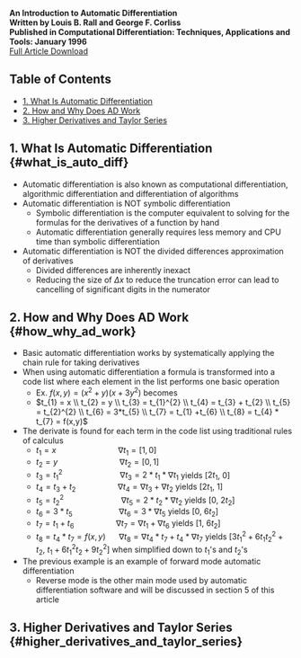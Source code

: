 __An Introduction to Automatic Differentiation__  
__Written by Louis B. Rall and George F. Corliss__  
__Published in Computational Differentiation: Techniques, Applications
and Tools: January 1996__  
<a href="http://www.eng.mu.edu/corlissg/Pubs/Papers/1996d.ps.gz"
target="_blank">Full Article Download</a>

## Table of Contents

- [1. What Is Automatic Differentiation](#what_is_auto_diff)
- [2. How and Why Does AD Work](#how_why_ad_work)
- [3. Higher Derivatives and Taylor Series](#higher_derivaties_and_taylor_series)

## 1. What Is Automatic Differentiation {#what_is_auto_diff}

- Automatic differentiation is also known as computational differentiation,
  algorithmic differentiation and differentiation of algorithms
- Automatic differentiation is NOT symbolic differentiation
    - Symbolic differentiation is the computer equivalent to solving for the
      formulas for the derivatives of a function by hand
    - Automatic differentiation generally requires less memory and CPU time
      than symbolic differentiation
- Automatic differentiation is NOT the divided differences approximation of
  derivatives
    - Divided differences are inherently inexact
    - Reducing the size of $\Delta x$ to reduce the truncation error can lead
      to cancelling of significant digits in the numerator

## 2. How and Why Does AD Work {#how_why_ad_work}

- Basic automatic differentiation works by systematically applying the chain
  rule for taking derivatives
- When using automatic differentiation a formula is transformed into a code
  list where each element in the list performs one basic operation
    - Ex. $f(x,y) = (x^{2} + y)(x+3y^{2})$ becomes
    - $t_{1} = x \\ t_{2} = y \\ t_{3} = t_{1}^{2} \\ t_{4} = t_{3} + t_{2} \\
      t_{5} = t_{2}^{2} \\ t_{6} = 3*t_{5} \\ t_{7} = t_{1} +t_{6} \\ t_{8} =
      t_{4} * t_{7} = f(x,y)$
- The derivate is found for each term in the code list using traditional rules of calculus
    - $t_{1} = x$ &nbsp;&nbsp;&nbsp;&nbsp;&nbsp;&nbsp;&nbsp;&nbsp;&nbsp;&nbsp;&nbsp;&nbsp;&nbsp;&nbsp;&nbsp;&nbsp;&nbsp;&nbsp;&nbsp;&nbsp;&nbsp;&nbsp;&nbsp;&nbsp;&nbsp;&nbsp; $\nabla t_{1} = [1, 0]$
    - $t_{2} = y$ &nbsp;&nbsp;&nbsp;&nbsp;&nbsp;&nbsp;&nbsp;&nbsp;&nbsp;&nbsp;&nbsp;&nbsp;&nbsp;&nbsp;&nbsp;&nbsp;&nbsp;&nbsp;&nbsp;&nbsp;&nbsp;&nbsp;&nbsp;&nbsp;&nbsp;&nbsp; $\nabla t_{2} = [0, 1]$
    - $t_{3} = t_{1}^{2}$ &nbsp;&nbsp;&nbsp;&nbsp;&nbsp;&nbsp;&nbsp;&nbsp;&nbsp;&nbsp;&nbsp;&nbsp;&nbsp;&nbsp;&nbsp;&nbsp;&nbsp;&nbsp;&nbsp;&nbsp;&nbsp;&nbsp;&nbsp;&nbsp; $\nabla t_{3} = 2*t_{1} * \nabla t_{1}$ yields [$2t_{1}$, 0]
    - $t_{4} = t_{3} + t_{2}$ &nbsp;&nbsp;&nbsp;&nbsp;&nbsp;&nbsp;&nbsp;&nbsp;&nbsp;&nbsp;&nbsp;&nbsp;&nbsp;&nbsp;&nbsp;&nbsp;&nbsp; $\nabla t_{4} = \nabla t_{3} + \nabla t_{2}$ yields [$2t_{1}$, 1]
    - $t_{5} = t_{2}^{2}$ &nbsp;&nbsp;&nbsp;&nbsp;&nbsp;&nbsp;&nbsp;&nbsp;&nbsp;&nbsp;&nbsp;&nbsp;&nbsp;&nbsp;&nbsp;&nbsp;&nbsp;&nbsp;&nbsp;&nbsp;&nbsp;&nbsp;&nbsp;&nbsp; $\nabla t_{5} = 2*t_{2} * \nabla t_{2}$ yields [0, $2t_{2}$]
    - $t_{6} = 3*t_{5}$ &nbsp;&nbsp;&nbsp;&nbsp;&nbsp;&nbsp;&nbsp;&nbsp;&nbsp;&nbsp;&nbsp;&nbsp;&nbsp;&nbsp;&nbsp;&nbsp;&nbsp;&nbsp;&nbsp; $\nabla t_{6} = 3*\nabla t_{5}$ yields [0, $6t_{2}$]
    - $t_{7} = t_{1} + t_{6}$ &nbsp;&nbsp;&nbsp;&nbsp;&nbsp;&nbsp;&nbsp;&nbsp;&nbsp;&nbsp;&nbsp;&nbsp;&nbsp;&nbsp;&nbsp;&nbsp;&nbsp; $\nabla t_{7} = \nabla t_{1} + \nabla t_{6}$ yields [1, $6t_{2}$]
    - $t_{8} = t_{4} * t_{7} = f(x,y)$ &nbsp;&nbsp;&nbsp;&nbsp; $\nabla t_{8} = \nabla t_{4} * t_{7} + t_{4} * \nabla t_{7}$ yields [$3t_{1}^{2} + 6t_{1}t_{2}^{2} + t_{2}$, $t_{1} + 6t_{1}^{2}t_{2} + 9t_{2}^{2}$] when simplified down to $t_{1}$'s and $t_{2}$'s
- The previous example is an example of forward mode automatic differentiation
    - Reverse mode is the other main mode used by automatic differentiation
      software and will be discussed in section 5 of this article

## 3. Higher Derivatives and Taylor Series {#higher_derivatives_and_taylor_series}
